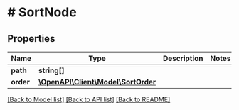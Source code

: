 # # SortNode

## Properties

Name | Type | Description | Notes
------------ | ------------- | ------------- | -------------
**path** | **string[]** |  |
**order** | [**\OpenAPI\Client\Model\SortOrder**](SortOrder.md) |  |

[[Back to Model list]](../../README.md#models) [[Back to API list]](../../README.md#endpoints) [[Back to README]](../../README.md)
